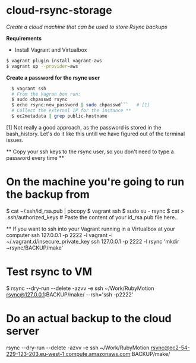 cloud-rsync-storage
===================
*Create a cloud machine that can be used to store Rsync backups*


**Requirements**
* Install Vagrant and Virtualbox


```bash
$ vagrant plugin install vagrant-aws
$ vagrant up --provider=aws
```

**Create a password for the rsync user**
```bash
  $ vagrant ssh
  # From the Vagran box run:
  $ sudo chpasswd rsync
  $ echo rsync:new_password | sudo chpasswd```   # [1]
  # Collect the external IP for the instance **
  $ ec2metadata | grep public-hostname
```

[1] Not really a good approach, as the password is stored in the bash_history. Let's do it like this untill we have figured out of the terminal issues.


** Copy your ssh keys to the rsync user, so you don't need to type a password every time **
# On the machine you're going to run the backup from
$ cat ~/.ssh/id_rsa.pub | pbcopy
$ vagrant ssh
$ sudo su - rsync
$ cat > .ssh/authorized_keys    # Paste the content of your id_rsa.pub file here..



** If you want to ssh into your Vagrant running in a Virtualbox at your computer
ssh 127.0.0.1 -p 2222 -l vagrant -i ~/.vagrant.d/insecure_private_key
ssh 127.0.0.1 -p 2222 -l rsync  'mkdir ~rsync/BACKUP/make'

# Test rsync to VM
$ rsync --dry-run --delete -azvv -e ssh ~/Work/RubyMotion  rsync@127.0.0.1:BACKUP/make/   --rsh='ssh -p2222'

# Do an actual backup to the cloud server
rsync --dry-run --delete -azvv -e ssh ~/Work/RubyMotion  rsync@ec2-54-229-123-203.eu-west-1.compute.amazonaws.com:BACKUP/make/

